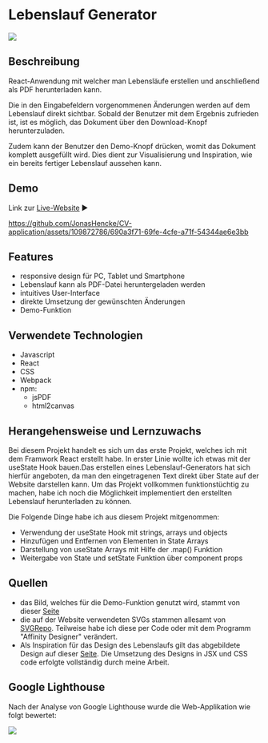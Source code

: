 # Lebenslauf Generator
![](https://i.imgur.com/PHUmduz.png)

## Beschreibung
React-Anwendung mit welcher man Lebensläufe erstellen und anschließend als PDF herunterladen kann.

Die in den Eingabefeldern vorgenommenen Änderungen werden auf dem Lebenslauf direkt sichtbar. Sobald der Benutzer mit dem Ergebnis zufrieden ist, ist es möglich, das Dokument über den Download-Knopf herunterzuladen.

Zudem kann der Benutzer den Demo-Knopf drücken, womit das Dokument komplett ausgefüllt wird. Dies dient zur Visualisierung und Inspiration, wie ein bereits fertiger Lebenslauf aussehen kann.

## Demo
Link zur [Live-Website](https://jonashencke.github.io/CV-application/) ▶️


https://github.com/JonasHencke/CV-application/assets/109872786/690a3f71-69fe-4cfe-a71f-54344ae6e3bb


## Features

- responsive design für PC, Tablet und Smartphone
- Lebenslauf kann als PDF-Datei heruntergeladen werden
- intuitives User-Interface
- direkte Umsetzung der gewünschten Änderungen
- Demo-Funktion

## Verwendete Technologien
- Javascript
- React
- CSS
- Webpack
- npm:
    - jsPDF
    - html2canvas
## Herangehensweise und Lernzuwachs
Bei diesem Projekt handelt es sich um das erste Projekt, welches ich mit dem Framwork React erstellt habe. In erster Linie wollte ich etwas mit der useState Hook bauen.Das erstellen eines Lebenslauf-Generators hat sich hierfür angeboten, da man den eingetragenen Text direkt über State auf der Website darstellen kann. Um das Projekt vollkommen funktionstüchtig zu machen, habe ich noch die Möglichkeit implementiert den erstellten Lebenslauf herunterladen zu können.

Die Folgende Dinge habe ich aus diesem Projekt mitgenommen:
- Verwendung der useState Hook mit strings, arrays und objects
- Hinzufügen und Entfernen von Elementen in State Arrays
- Darstellung von useState Arrays mit Hilfe der .map() Funktion
- Weitergabe von State und setState Funktion über component props
## Quellen
- das Bild, welches für die Demo-Funktion genutzt wird, stammt von dieser [Seite](https://www.pexels.com/de-de/foto/selektives-fokusfoto-der-frau-im-weissen-t-shirt-das-mit-grunen-pflanzen-im-hintergrund-aufwirft-2899744/)
- die auf der Website verwendeten SVGs stammen allesamt von [SVGRepo](https://www.svgrepo.com/). Teilweise habe ich diese per Code oder mit dem Programm "Affinity Designer" verändert.
- Als Inspiration für das Design des Lebenslaufs gilt das abgebildete Design auf dieser [Seite](https://de.postermywall.com/index.php/art/template/a2cdcd00754134f91082ece36dd4b8e2/resume-cv-template-design). Die Umsetzung des Designs in JSX und CSS code erfolgte vollständig durch meine Arbeit.
## Google Lighthouse 
Nach der Analyse von Google Lighthouse wurde die Web-Applikation wie folgt bewertet:

![](https://i.imgur.com/UEQSy72.png)

